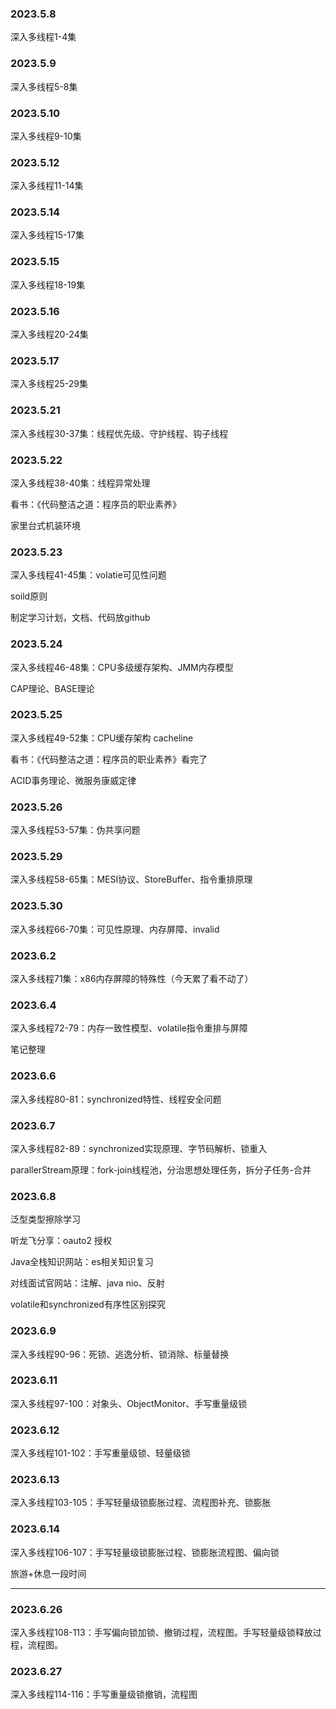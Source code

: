 ### 2023.5.8

深入多线程1-4集

### 2023.5.9

深入多线程5-8集

### 2023.5.10

深入多线程9-10集

### 2023.5.12

深入多线程11-14集

### 2023.5.14

深入多线程15-17集

### 2023.5.15

深入多线程18-19集

### 2023.5.16

深入多线程20-24集

### 2023.5.17

深入多线程25-29集

### 2023.5.21

深入多线程30-37集：线程优先级、守护线程、钩子线程

### 2023.5.22

深入多线程38-40集：线程异常处理

看书：《代码整洁之道：程序员的职业素养》

家里台式机装环境

### 2023.5.23

深入多线程41-45集：volatie可见性问题

soild原则

制定学习计划，文档、代码放github

### 2023.5.24

深入多线程46-48集：CPU多级缓存架构、JMM内存模型

CAP理论、BASE理论

### 2023.5.25

深入多线程49-52集：CPU缓存架构 cacheline

看书：《代码整洁之道：程序员的职业素养》看完了

ACID事务理论、微服务康威定律

### 2023.5.26

深入多线程53-57集：伪共享问题

### 2023.5.29

深入多线程58-65集：MESI协议、StoreBuffer、指令重排原理

### 2023.5.30

深入多线程66-70集：可见性原理、内存屏障、invalid





### 2023.6.2

深入多线程71集：x86内存屏障的特殊性（今天累了看不动了）

### 2023.6.4

深入多线程72-79：内存一致性模型、volatile指令重排与屏障

笔记整理

### 2023.6.6

深入多线程80-81：synchronized特性、线程安全问题

### 2023.6.7

深入多线程82-89：synchronized实现原理、字节码解析、锁重入

parallerStream原理：fork-join线程池，分治思想处理任务，拆分子任务-合并

### 2023.6.8

泛型类型擦除学习

听龙飞分享：oauto2 授权

Java全栈知识网站：es相关知识复习

对线面试官网站：注解、java nio、反射

volatile和synchronized有序性区别探究

### 2023.6.9

深入多线程90-96：死锁、逃逸分析、锁消除、标量替换

### 2023.6.11

深入多线程97-100：对象头、ObjectMonitor、手写重量级锁

### 2023.6.12

深入多线程101-102：手写重量级锁、轻量级锁

### 2023.6.13

深入多线程103-105：手写轻量级锁膨胀过程、流程图补充、锁膨胀

### 2023.6.14

深入多线程106-107：手写轻量级锁膨胀过程、锁膨胀流程图、偏向锁



旅游+休息一段时间

------

### 2023.6.26

深入多线程108-113：手写偏向锁加锁、撤销过程，流程图。手写轻量级锁释放过程，流程图。

### 2023.6.27

深入多线程114-116：手写重量级锁撤销，流程图
